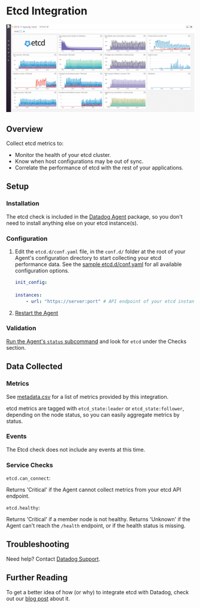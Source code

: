 # Etcd Integration

![Etcd Dashboard][8]

## Overview

Collect etcd metrics to:

* Monitor the health of your etcd cluster.
* Know when host configurations may be out of sync.
* Correlate the performance of etcd with the rest of your applications.

## Setup
### Installation

The etcd check is included in the [Datadog Agent][1] package, so you don't need to install anything else on your etcd instance(s).

### Configuration

1. Edit the `etcd.d/conf.yaml` file, in the `conf.d/` folder at the root of your Agent's configuration directory to start collecting your etcd performance data.
    See the [sample etcd.d/conf.yaml][2] for all available configuration options.

    ```yaml
	init_config:

	instances:
		- url: "https://server:port" # API endpoint of your etcd instance
    ```

2. [Restart the Agent][3]

### Validation

[Run the Agent's `status` subcommand][4] and look for `etcd` under the Checks section.

## Data Collected
### Metrics

See [metadata.csv][5] for a list of metrics provided by this integration.

etcd metrics are tagged with `etcd_state:leader` or `etcd_state:follower`, depending on the node status, so you can easily aggregate metrics by status.

### Events
The Etcd check does not include any events at this time.

### Service Checks

`etcd.can_connect`:

Returns 'Critical' if the Agent cannot collect metrics from your etcd API endpoint.

`etcd.healthy`:

Returns 'Critical' if a member node is not healthy. Returns 'Unknown' if the Agent can't reach the `/health` endpoint, or if the health status is missing.

## Troubleshooting
Need help? Contact [Datadog Support][6].

## Further Reading
To get a better idea of how (or why) to integrate etcd with Datadog, check out our [blog post][7] about it.


[1]: https://app.datadoghq.com/account/settings#agent
[2]: https://github.com/DataDog/integrations-core/blob/master/etcd/datadog_checks/etcd/data/conf.yaml.example
[3]: https://docs.datadoghq.com/agent/faq/agent-commands/#start-stop-restart-the-agent
[4]: https://docs.datadoghq.com/agent/faq/agent-commands/#agent-status-and-information
[5]: https://github.com/DataDog/integrations-core/blob/master/etcd/metadata.csv
[6]: https://docs.datadoghq.com/help/
[7]: https://www.datadoghq.com/blog/monitor-etcd-performance/
[8]: https://raw.githubusercontent.com/DataDog/integrations-core/master/etcd/images/etcd_dashboard.png
